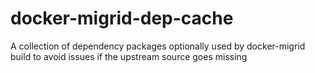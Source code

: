 # docker-migrid-dep-cache
A collection of dependency packages optionally used by docker-migrid build to avoid issues if the upstream source goes missing
